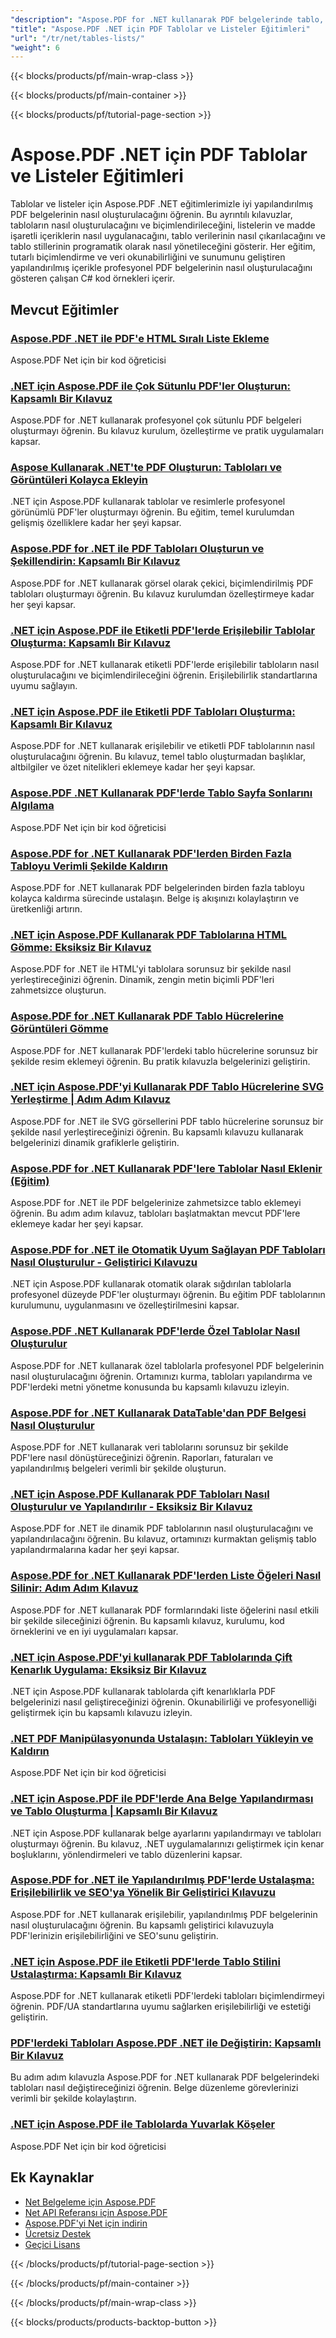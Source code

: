 ```yaml
---
"description": "Aspose.PDF for .NET kullanarak PDF belgelerinde tablo, liste ve yapılandırılmış içerik oluşturma ve düzenlemeye yönelik kapsamlı eğitimler."
"title": "Aspose.PDF .NET için PDF Tablolar ve Listeler Eğitimleri"
"url": "/tr/net/tables-lists/"
"weight": 6
---
```


{{< blocks/products/pf/main-wrap-class >}}

{{< blocks/products/pf/main-container >}}

{{< blocks/products/pf/tutorial-page-section >}}

# Aspose.PDF .NET için PDF Tablolar ve Listeler Eğitimleri

Tablolar ve listeler için Aspose.PDF .NET eğitimlerimizle iyi yapılandırılmış PDF belgelerinin nasıl oluşturulacağını öğrenin. Bu ayrıntılı kılavuzlar, tabloların nasıl oluşturulacağını ve biçimlendirileceğini, listelerin ve madde işaretli içeriklerin nasıl uygulanacağını, tablo verilerinin nasıl çıkarılacağını ve tablo stillerinin programatik olarak nasıl yönetileceğini gösterir. Her eğitim, tutarlı biçimlendirme ve veri okunabilirliğini ve sunumunu geliştiren yapılandırılmış içerikle profesyonel PDF belgelerinin nasıl oluşturulacağını gösteren çalışan C# kod örnekleri içerir.

## Mevcut Eğitimler

### [Aspose.PDF .NET ile PDF'e HTML Sıralı Liste Ekleme](./add-html-ordered-list-pdf-aspose-net/)
Aspose.PDF Net için bir kod öğreticisi

### [.NET için Aspose.PDF ile Çok Sütunlu PDF'ler Oluşturun: Kapsamlı Bir Kılavuz](./create-multi-column-pdfs-aspose-pdf-net/)
Aspose.PDF for .NET kullanarak profesyonel çok sütunlu PDF belgeleri oluşturmayı öğrenin. Bu kılavuz kurulum, özelleştirme ve pratik uygulamaları kapsar.

### [Aspose Kullanarak .NET'te PDF Oluşturun: Tabloları ve Görüntüleri Kolayca Ekleyin](./create-pdfs-net-aspose-tables-images/)
.NET için Aspose.PDF kullanarak tablolar ve resimlerle profesyonel görünümlü PDF'ler oluşturmayı öğrenin. Bu eğitim, temel kurulumdan gelişmiş özelliklere kadar her şeyi kapsar.

### [Aspose.PDF for .NET ile PDF Tabloları Oluşturun ve Şekillendirin: Kapsamlı Bir Kılavuz](./create-style-pdf-tables-aspose-dotnet/)
Aspose.PDF for .NET kullanarak görsel olarak çekici, biçimlendirilmiş PDF tabloları oluşturmayı öğrenin. Bu kılavuz kurulumdan özelleştirmeye kadar her şeyi kapsar.

### [.NET için Aspose.PDF ile Etiketli PDF'lerde Erişilebilir Tablolar Oluşturma: Kapsamlı Bir Kılavuz](./creating-accessible-tables-tagged-pdfs-aspose-pdf-net/)
Aspose.PDF for .NET kullanarak etiketli PDF'lerde erişilebilir tabloların nasıl oluşturulacağını ve biçimlendirileceğini öğrenin. Erişilebilirlik standartlarına uyumu sağlayın.

### [.NET için Aspose.PDF ile Etiketli PDF Tabloları Oluşturma: Kapsamlı Bir Kılavuz](./tagged-pdf-tables-aspose-dotnet/)
Aspose.PDF for .NET kullanarak erişilebilir ve etiketli PDF tablolarının nasıl oluşturulacağını öğrenin. Bu kılavuz, temel tablo oluşturmadan başlıklar, altbilgiler ve özet nitelikleri eklemeye kadar her şeyi kapsar.

### [Aspose.PDF .NET Kullanarak PDF'lerde Tablo Sayfa Sonlarını Algılama](./detect-table-page-breaks-pdfs-aspose-pdf-dotnet/)
Aspose.PDF Net için bir kod öğreticisi

### [Aspose.PDF for .NET Kullanarak PDF'lerden Birden Fazla Tabloyu Verimli Şekilde Kaldırın](./remove-multiple-tables-aspose-pdf-net/)
Aspose.PDF for .NET kullanarak PDF belgelerinden birden fazla tabloyu kolayca kaldırma sürecinde ustalaşın. Belge iş akışınızı kolaylaştırın ve üretkenliği artırın.

### [.NET için Aspose.PDF Kullanarak PDF Tablolarına HTML Gömme: Eksiksiz Bir Kılavuz](./embed-html-in-pdf-tables-aspose-dotnet/)
Aspose.PDF for .NET ile HTML'yi tablolara sorunsuz bir şekilde nasıl yerleştireceğinizi öğrenin. Dinamik, zengin metin biçimli PDF'leri zahmetsizce oluşturun.

### [Aspose.PDF for .NET Kullanarak PDF Tablo Hücrelerine Görüntüleri Gömme](./embed-image-table-cell-aspose-pdf-dotnet/)
Aspose.PDF for .NET kullanarak PDF'lerdeki tablo hücrelerine sorunsuz bir şekilde resim eklemeyi öğrenin. Bu pratik kılavuzla belgelerinizi geliştirin.

### [.NET için Aspose.PDF'yi Kullanarak PDF Tablo Hücrelerine SVG Yerleştirme | Adım Adım Kılavuz](./embed-svg-pdf-table-cell-aspose-dotnet/)
Aspose.PDF for .NET ile SVG görsellerini PDF tablo hücrelerine sorunsuz bir şekilde nasıl yerleştireceğinizi öğrenin. Bu kapsamlı kılavuzu kullanarak belgelerinizi dinamik grafiklerle geliştirin.

### [Aspose.PDF for .NET Kullanarak PDF'lere Tablolar Nasıl Eklenir (Eğitim)](./add-tables-pdf-aspose-dotnet/)
Aspose.PDF for .NET ile PDF belgelerinize zahmetsizce tablo eklemeyi öğrenin. Bu adım adım kılavuz, tabloları başlatmaktan mevcut PDF'lere eklemeye kadar her şeyi kapsar.

### [Aspose.PDF for .NET ile Otomatik Uyum Sağlayan PDF Tabloları Nasıl Oluşturulur - Geliştirici Kılavuzu](./create-auto-fit-table-pdfs-aspose-dot-net/)
.NET için Aspose.PDF kullanarak otomatik olarak sığdırılan tablolarla profesyonel düzeyde PDF'ler oluşturmayı öğrenin. Bu eğitim PDF tablolarının kurulumunu, uygulanmasını ve özelleştirilmesini kapsar.

### [Aspose.PDF .NET Kullanarak PDF'lerde Özel Tablolar Nasıl Oluşturulur](./create-custom-tables-in-pdfs-aspose-pdf-dot-net/)
Aspose.PDF for .NET kullanarak özel tablolarla profesyonel PDF belgelerinin nasıl oluşturulacağını öğrenin. Ortamınızı kurma, tabloları yapılandırma ve PDF'lerdeki metni yönetme konusunda bu kapsamlı kılavuzu izleyin.

### [Aspose.PDF for .NET Kullanarak DataTable'dan PDF Belgesi Nasıl Oluşturulur](./create-pdf-datatable-aspose-pdf-net/)
Aspose.PDF for .NET kullanarak veri tablolarını sorunsuz bir şekilde PDF'lere nasıl dönüştüreceğinizi öğrenin. Raporları, faturaları ve yapılandırılmış belgeleri verimli bir şekilde oluşturun.

### [.NET için Aspose.PDF Kullanarak PDF Tabloları Nasıl Oluşturulur ve Yapılandırılır - Eksiksiz Bir Kılavuz](./create-configure-pdf-tables-asposepdf-net/)
Aspose.PDF for .NET ile dinamik PDF tablolarının nasıl oluşturulacağını ve yapılandırılacağını öğrenin. Bu kılavuz, ortamınızı kurmaktan gelişmiş tablo yapılandırmalarına kadar her şeyi kapsar.

### [Aspose.PDF for .NET Kullanarak PDF'lerden Liste Öğeleri Nasıl Silinir: Adım Adım Kılavuz](./delete-list-item-pdf-aspose-net-guide/)
Aspose.PDF for .NET kullanarak PDF formlarındaki liste öğelerini nasıl etkili bir şekilde sileceğinizi öğrenin. Bu kapsamlı kılavuz, kurulumu, kod örneklerini ve en iyi uygulamaları kapsar.

### [.NET için Aspose.PDF'yi kullanarak PDF Tablolarında Çift Kenarlık Uygulama: Eksiksiz Bir Kılavuz](./double-borders-pdfs-aspose-pdf-dot-net/)
.NET için Aspose.PDF kullanarak tablolarda çift kenarlıklarla PDF belgelerinizi nasıl geliştireceğinizi öğrenin. Okunabilirliği ve profesyonelliği geliştirmek için bu kapsamlı kılavuzu izleyin.

### [.NET PDF Manipülasyonunda Ustalaşın: Tabloları Yükleyin ve Kaldırın](./master-dotnet-pdf-manipulation-load-remove-tables/)
Aspose.PDF Net için bir kod öğreticisi

### [.NET için Aspose.PDF ile PDF'lerde Ana Belge Yapılandırması ve Tablo Oluşturma | Kapsamlı Bir Kılavuz](./aspose-pdf-net-document-configuration-table-rendering/)
.NET için Aspose.PDF kullanarak belge ayarlarını yapılandırmayı ve tabloları oluşturmayı öğrenin. Bu kılavuz, .NET uygulamalarınızı geliştirmek için kenar boşluklarını, yönlendirmeleri ve tablo düzenlerini kapsar.

### [Aspose.PDF for .NET ile Yapılandırılmış PDF'lerde Ustalaşma: Erişilebilirlik ve SEO'ya Yönelik Bir Geliştirici Kılavuzu](./aspose-pdf-net-create-structured-pdfs/)
Aspose.PDF for .NET kullanarak erişilebilir, yapılandırılmış PDF belgelerinin nasıl oluşturulacağını öğrenin. Bu kapsamlı geliştirici kılavuzuyla PDF'lerinizin erişilebilirliğini ve SEO'sunu geliştirin.

### [.NET için Aspose.PDF ile Etiketli PDF'lerde Tablo Stilini Ustalaştırma: Kapsamlı Bir Kılavuz](./mastering-table-styling-tagged-pdfs-aspose-pdf-net/)
Aspose.PDF for .NET kullanarak etiketli PDF'lerdeki tabloları biçimlendirmeyi öğrenin. PDF/UA standartlarına uyumu sağlarken erişilebilirliği ve estetiği geliştirin.

### [PDF'lerdeki Tabloları Aspose.PDF .NET ile Değiştirin: Kapsamlı Bir Kılavuz](./replace-tables-aspose-pdf-net-guide/)
Bu adım adım kılavuzla Aspose.PDF for .NET kullanarak PDF belgelerindeki tabloları nasıl değiştireceğinizi öğrenin. Belge düzenleme görevlerinizi verimli bir şekilde kolaylaştırın.

### [.NET için Aspose.PDF ile Tablolarda Yuvarlak Köşeler](./rounded-corners-tables-aspose-pdf-dotnet/)
Aspose.PDF Net için bir kod öğreticisi

## Ek Kaynaklar

- [Net Belgeleme için Aspose.PDF](https://docs.aspose.com/pdf/net/)
- [Net API Referansı için Aspose.PDF](https://reference.aspose.com/pdf/net/)
- [Aspose.PDF'yi Net için indirin](https://releases.aspose.com/pdf/net/)
- [Ücretsiz Destek](https://forum.aspose.com/)
- [Geçici Lisans](https://purchase.aspose.com/temporary-license/)

{{< /blocks/products/pf/tutorial-page-section >}}

{{< /blocks/products/pf/main-container >}}

{{< /blocks/products/pf/main-wrap-class >}}

{{< blocks/products/products-backtop-button >}}